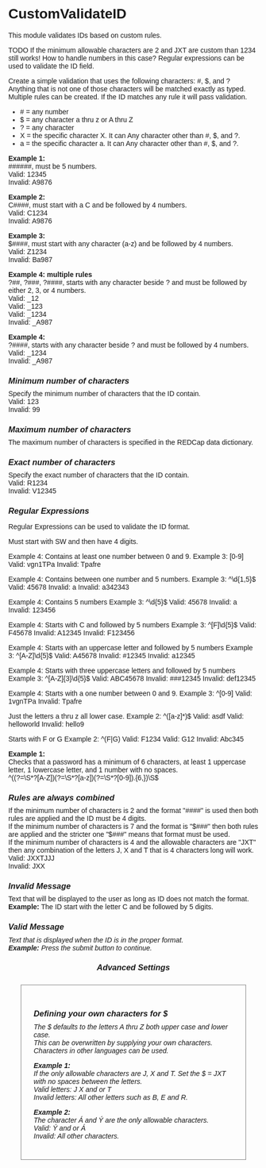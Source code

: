 # CustomValidateID
<style>
body {font-family: sans-serif}
h3 {
font-style: italic;
margin-bottom: .5em;
}
.boxed {
border: 1px solid grey;
margin: 25px;
padding: 25px;
}
</style>
This module validates IDs based on custom rules.


TODO If the minimum allowable characters are 2 and JXT are custom than 1234 still works!  How to handle numbers in this case?
Regular expressions can be used to validate the ID field. 

Create a simple validation that uses the following characters: #, $, and ?<br>
Anything that is not one of those characters will be matched exactly as typed.
Multiple rules can be created.  If the ID matches any rule it will pass validation.
<ul>
<li># = any number</li>
<li>$ = any character a thru z or A thru Z</li>
<li>? = any character</li>
<li>X = the specific character X.  It can Any character other than #, $, and ?.</li>
<li>a = the specific character a.  It can Any character other than #, $, and ?.</li>
</ul>

<strong>Example 1:</strong><br>
\######, must be 5 numbers.  
Valid: 12345<br>
Invalid: A9876

<strong>Example 2:</strong><br>
C####, must start with a C and be followed by 4 numbers.<br> 
Valid: C1234<br>
Invalid: A9876 

<strong>Example 3:</strong><br>
$####, must start with any character (a-z) and be followed by 4 numbers.<br>
Valid: Z1234<br>
Invalid: Ba987 

<strong>Example 4: multiple rules</strong><br>
 ?##,  ?###, ?####, starts with any character beside ? and must be followed by either 2, 3, or 4 numbers. <br>
Valid: _12<br>
Valid: _123<br>
Valid: _1234<br>
Invalid: _A987<br>

<strong>Example 4:</strong><br>
?####, starts with any character beside ? and must be followed by 4 numbers. <br>
Valid: _1234<br>
Invalid: _A987<br>

<h3>Minimum number of characters</h3>
Specify the minimum number of characters that the ID contain.<br> 
Valid: 123<br>
Invalid: 99<br>

<h3>Maximum number of characters</h3>
The maximum number of characters is specified in the REDCap data dictionary.<br> 

<h3>Exact number of characters</h3>
Specify the exact number of characters that the ID contain.<br> 
Valid: R1234<br>
Invalid: V12345<br>

<h3>Regular Expressions</h3>
<p>Regular Expressions can be used to validate the ID format.</p> 
Must start with SW and then have 4 digits. 

Example 4: Contains at least one number between 0 and 9.
Example 3: [0-9]
Valid: vgn1TPa
Invalid: Tpafre

Example 4: Contains between one number and 5 numbers.
Example 3: ^\d{1,5}$
Valid: 45678
Invalid: a
Invalid: a342343

Example 4: Contains 5 numbers
Example 3: ^\d{5}$
Valid: 45678
Invalid: a
Invalid: 123456

Example 4: Starts with C and followed by 5 numbers
Example 3: ^[F]\d{5}$
Valid: F45678
Invalid: A12345
Invalid: F123456

Example 4: Starts with an uppercase letter and followed by 5 numbers
Example 3: ^[A-Z]\d{5}$
Valid: A45678
Invalid: #12345
Invalid: a12345

Example 4: Starts with three uppercase letters and followed by 5 numbers
Example 3: ^[A-Z]{3}\d{5}$
Valid: ABC45678
Invalid: ###12345
Invalid: def12345

Example 4: Starts with a one number between 0 and 9.
Example 3: ^[0-9]
Valid: 1vgnTPa
Invalid: Tpafre

Just the letters a thru z all lower case.
Example 2: ^([a-z]*)$
Valid: asdf
Valid: helloworld
Invalid: hello9

Starts with F or G
Example 2: ^(F|G)
Valid: F1234
Valid: G12
Invalid: Abc345

<strong>Example 1:</strong><br>
Checks that a password has a minimum of 6 characters, at least 1 uppercase letter, 
1 lowercase letter, and 1 number with no spaces.<br>
^((?=\S*?[A-Z])(?=\S*?[a-z])(?=\S*?[0-9]).{6,})\S$

<h3>Rules are always combined</h3>
If the minimum number of characters is 2 and the format "####" is used then both rules are applied and the ID must be 4 digits.<br>
If the minimum number of characters is 7 and the format is "$###" then both rules are applied and the stricter one "$###" means that format must be used.<br>
If the minimum number of characters is 4 and the allowable characters are "JXT" then any combination of the letters J, X and T that is 4 characters long will work.<br> 
Valid: JXXTJJJ<br>
Invalid: JXX<br>

<h3>Invalid Message</h3>
Text that will be displayed to the user as long as ID does not match the format.<br>
<strong>Example:</strong> The ID start with the letter C and be followed by 5 digits.

<h3><em> Valid Message</h3>
Text that is displayed when the ID is in the proper format.<br>
<strong>Example:</strong> Press the submit button to continue.

<h3 style="text-align:center;">Advanced Settings</h3>
<div class="boxed">
<h3>Defining your own characters for $</h3>
The $ defaults to the letters A thru Z both upper case and lower case.<br>  
This can be overwritten by supplying your own characters.<br>
Characters in other languages can be used.<br>

<p><strong>Example 1:</strong><br>
If the only allowable characters are J, X and T. Set the $ = JXT with no spaces between the letters.<br>
Valid letters: J X and or T<br>
Invalid letters: All other letters such as B, E and R.<br></p>

<p><strong>Example 2:</strong><br>
The character &Aacute; and &Yacute; are the only allowable characters.<br>
Valid: &Yacute; and or &Aacute;<br>
Invalid: All other characters.</p>
</div> 


